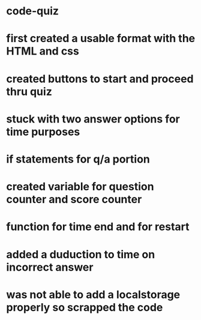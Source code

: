 # code-quiz
# first created a usable format with the HTML and css
# created buttons to start and proceed thru quiz
# stuck with two answer options for time purposes
# if statements for q/a portion
# created variable for question counter and score counter
# function for time end and for restart
# added a duduction to time on incorrect answer
# was not able to add a localstorage properly so scrapped the code
